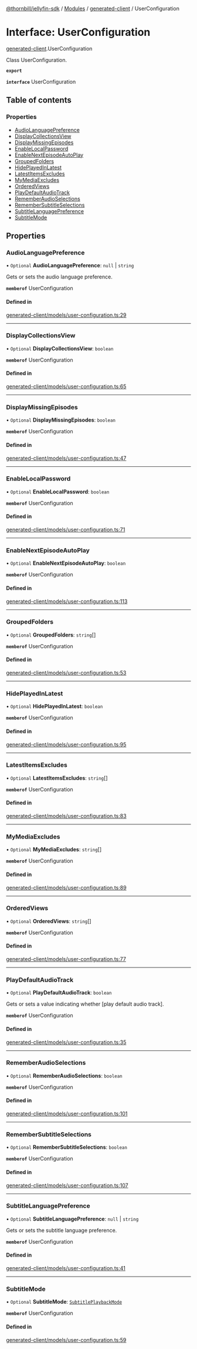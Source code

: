 [@thornbill/jellyfin-sdk](../README.md) / [Modules](../modules.md) / [generated-client](../modules/generated_client.md) / UserConfiguration

# Interface: UserConfiguration

[generated-client](../modules/generated_client.md).UserConfiguration

Class UserConfiguration.

**`export`**

**`interface`** UserConfiguration

## Table of contents

### Properties

- [AudioLanguagePreference](generated_client.UserConfiguration.md#audiolanguagepreference)
- [DisplayCollectionsView](generated_client.UserConfiguration.md#displaycollectionsview)
- [DisplayMissingEpisodes](generated_client.UserConfiguration.md#displaymissingepisodes)
- [EnableLocalPassword](generated_client.UserConfiguration.md#enablelocalpassword)
- [EnableNextEpisodeAutoPlay](generated_client.UserConfiguration.md#enablenextepisodeautoplay)
- [GroupedFolders](generated_client.UserConfiguration.md#groupedfolders)
- [HidePlayedInLatest](generated_client.UserConfiguration.md#hideplayedinlatest)
- [LatestItemsExcludes](generated_client.UserConfiguration.md#latestitemsexcludes)
- [MyMediaExcludes](generated_client.UserConfiguration.md#mymediaexcludes)
- [OrderedViews](generated_client.UserConfiguration.md#orderedviews)
- [PlayDefaultAudioTrack](generated_client.UserConfiguration.md#playdefaultaudiotrack)
- [RememberAudioSelections](generated_client.UserConfiguration.md#rememberaudioselections)
- [RememberSubtitleSelections](generated_client.UserConfiguration.md#remembersubtitleselections)
- [SubtitleLanguagePreference](generated_client.UserConfiguration.md#subtitlelanguagepreference)
- [SubtitleMode](generated_client.UserConfiguration.md#subtitlemode)

## Properties

### AudioLanguagePreference

• `Optional` **AudioLanguagePreference**: ``null`` \| `string`

Gets or sets the audio language preference.

**`memberof`** UserConfiguration

#### Defined in

[generated-client/models/user-configuration.ts:29](https://github.com/jellyfin/jellyfin-sdk-typescript/blob/fa599ae/src/generated-client/models/user-configuration.ts#L29)

___

### DisplayCollectionsView

• `Optional` **DisplayCollectionsView**: `boolean`

**`memberof`** UserConfiguration

#### Defined in

[generated-client/models/user-configuration.ts:65](https://github.com/jellyfin/jellyfin-sdk-typescript/blob/fa599ae/src/generated-client/models/user-configuration.ts#L65)

___

### DisplayMissingEpisodes

• `Optional` **DisplayMissingEpisodes**: `boolean`

**`memberof`** UserConfiguration

#### Defined in

[generated-client/models/user-configuration.ts:47](https://github.com/jellyfin/jellyfin-sdk-typescript/blob/fa599ae/src/generated-client/models/user-configuration.ts#L47)

___

### EnableLocalPassword

• `Optional` **EnableLocalPassword**: `boolean`

**`memberof`** UserConfiguration

#### Defined in

[generated-client/models/user-configuration.ts:71](https://github.com/jellyfin/jellyfin-sdk-typescript/blob/fa599ae/src/generated-client/models/user-configuration.ts#L71)

___

### EnableNextEpisodeAutoPlay

• `Optional` **EnableNextEpisodeAutoPlay**: `boolean`

**`memberof`** UserConfiguration

#### Defined in

[generated-client/models/user-configuration.ts:113](https://github.com/jellyfin/jellyfin-sdk-typescript/blob/fa599ae/src/generated-client/models/user-configuration.ts#L113)

___

### GroupedFolders

• `Optional` **GroupedFolders**: `string`[]

**`memberof`** UserConfiguration

#### Defined in

[generated-client/models/user-configuration.ts:53](https://github.com/jellyfin/jellyfin-sdk-typescript/blob/fa599ae/src/generated-client/models/user-configuration.ts#L53)

___

### HidePlayedInLatest

• `Optional` **HidePlayedInLatest**: `boolean`

**`memberof`** UserConfiguration

#### Defined in

[generated-client/models/user-configuration.ts:95](https://github.com/jellyfin/jellyfin-sdk-typescript/blob/fa599ae/src/generated-client/models/user-configuration.ts#L95)

___

### LatestItemsExcludes

• `Optional` **LatestItemsExcludes**: `string`[]

**`memberof`** UserConfiguration

#### Defined in

[generated-client/models/user-configuration.ts:83](https://github.com/jellyfin/jellyfin-sdk-typescript/blob/fa599ae/src/generated-client/models/user-configuration.ts#L83)

___

### MyMediaExcludes

• `Optional` **MyMediaExcludes**: `string`[]

**`memberof`** UserConfiguration

#### Defined in

[generated-client/models/user-configuration.ts:89](https://github.com/jellyfin/jellyfin-sdk-typescript/blob/fa599ae/src/generated-client/models/user-configuration.ts#L89)

___

### OrderedViews

• `Optional` **OrderedViews**: `string`[]

**`memberof`** UserConfiguration

#### Defined in

[generated-client/models/user-configuration.ts:77](https://github.com/jellyfin/jellyfin-sdk-typescript/blob/fa599ae/src/generated-client/models/user-configuration.ts#L77)

___

### PlayDefaultAudioTrack

• `Optional` **PlayDefaultAudioTrack**: `boolean`

Gets or sets a value indicating whether [play default audio track].

**`memberof`** UserConfiguration

#### Defined in

[generated-client/models/user-configuration.ts:35](https://github.com/jellyfin/jellyfin-sdk-typescript/blob/fa599ae/src/generated-client/models/user-configuration.ts#L35)

___

### RememberAudioSelections

• `Optional` **RememberAudioSelections**: `boolean`

**`memberof`** UserConfiguration

#### Defined in

[generated-client/models/user-configuration.ts:101](https://github.com/jellyfin/jellyfin-sdk-typescript/blob/fa599ae/src/generated-client/models/user-configuration.ts#L101)

___

### RememberSubtitleSelections

• `Optional` **RememberSubtitleSelections**: `boolean`

**`memberof`** UserConfiguration

#### Defined in

[generated-client/models/user-configuration.ts:107](https://github.com/jellyfin/jellyfin-sdk-typescript/blob/fa599ae/src/generated-client/models/user-configuration.ts#L107)

___

### SubtitleLanguagePreference

• `Optional` **SubtitleLanguagePreference**: ``null`` \| `string`

Gets or sets the subtitle language preference.

**`memberof`** UserConfiguration

#### Defined in

[generated-client/models/user-configuration.ts:41](https://github.com/jellyfin/jellyfin-sdk-typescript/blob/fa599ae/src/generated-client/models/user-configuration.ts#L41)

___

### SubtitleMode

• `Optional` **SubtitleMode**: [`SubtitlePlaybackMode`](../enums/generated_client.SubtitlePlaybackMode.md)

**`memberof`** UserConfiguration

#### Defined in

[generated-client/models/user-configuration.ts:59](https://github.com/jellyfin/jellyfin-sdk-typescript/blob/fa599ae/src/generated-client/models/user-configuration.ts#L59)
